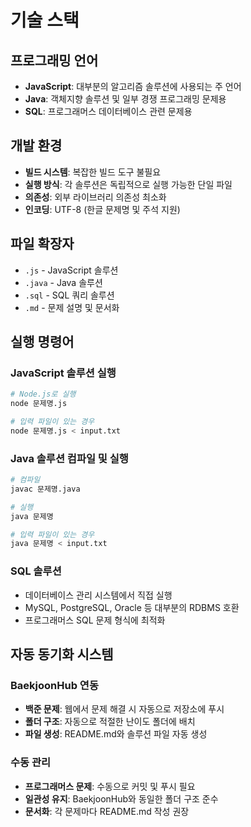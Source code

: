 # 기술 스택

## 프로그래밍 언어

- **JavaScript**: 대부분의 알고리즘 솔루션에 사용되는 주 언어
- **Java**: 객체지향 솔루션 및 일부 경쟁 프로그래밍 문제용
- **SQL**: 프로그래머스 데이터베이스 관련 문제용

## 개발 환경

- **빌드 시스템**: 복잡한 빌드 도구 불필요
- **실행 방식**: 각 솔루션은 독립적으로 실행 가능한 단일 파일
- **의존성**: 외부 라이브러리 의존성 최소화
- **인코딩**: UTF-8 (한글 문제명 및 주석 지원)

## 파일 확장자

- `.js` - JavaScript 솔루션
- `.java` - Java 솔루션
- `.sql` - SQL 쿼리 솔루션
- `.md` - 문제 설명 및 문서화

## 실행 명령어

### JavaScript 솔루션 실행

```bash
# Node.js로 실행
node 문제명.js

# 입력 파일이 있는 경우
node 문제명.js < input.txt
```

### Java 솔루션 컴파일 및 실행

```bash
# 컴파일
javac 문제명.java

# 실행
java 문제명

# 입력 파일이 있는 경우
java 문제명 < input.txt
```

### SQL 솔루션

- 데이터베이스 관리 시스템에서 직접 실행
- MySQL, PostgreSQL, Oracle 등 대부분의 RDBMS 호환
- 프로그래머스 SQL 문제 형식에 최적화

## 자동 동기화 시스템

### BaekjoonHub 연동

- **백준 문제**: 웹에서 문제 해결 시 자동으로 저장소에 푸시
- **폴더 구조**: 자동으로 적절한 난이도 폴더에 배치
- **파일 생성**: README.md와 솔루션 파일 자동 생성

### 수동 관리

- **프로그래머스 문제**: 수동으로 커밋 및 푸시 필요
- **일관성 유지**: BaekjoonHub와 동일한 폴더 구조 준수
- **문서화**: 각 문제마다 README.md 작성 권장
